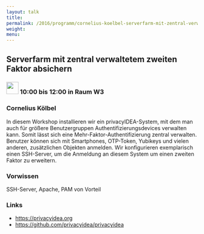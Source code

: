 ```yaml
---
layout: talk
title:
permalink: /2016/programm/cornelius-koelbel-serverfarm-mit-zentral-verwaltetem-zweiten-faktor-absichern/
weight:
menu:
---
```

## Serverfarm mit zentral verwaltetem zweiten Faktor absichern

### <img height = "32" src="../../../images/workshop.svg"> 10:00 bis 12:00 in Raum W3

### Cornelius Kölbel

In diesem Workshop installieren wir ein privacyIDEA-System, mit dem man auch für größere Benutzergruppen Authentifizierungsdevices verwalten kann. Somit lässt sich eine Mehr-Faktor-Authentifizierung zentral verwalten. Benutzer können sich mit Smartphones, OTP-Token, Yubikeys und vielen anderen, zusätzlichen Objekten anmelden. Wir konfigurieren exemplarisch einen SSH-Server, um die Anmeldung an diesem System um einen zweiten Faktor zu erweitern. 

### Vorwissen

SSH-Server, Apache, PAM von Vorteil

### Links

- <a href="https://privacyidea.org" target="_blank">https://privacyidea.org</a>
- <a href="https://github.com/privacyidea/privacyidea" target="_blank">https://github.com/privacyidea/privacyidea</a>
